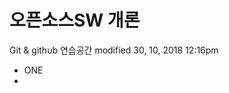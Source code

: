 ﻿# 오픈소스SW 개론

Git & github 연습공간
modified 30, 10, 2018 12:16pm

<article>
	<ul>
		<li>ONE</li>
		<li></li>
	</ul>
</article>